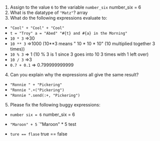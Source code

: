 1. Assign to the value `6` to the variable `number_six`
number_six = 6
2. What is the datatype of `"Matz"`?
array
3. What do the following expressions evaluate to:
  * `"Cool" + "Cool" + "Cool"`
  * `t = "Troy"
    a = "Abed"
    "#{t} and #{a} in the Morning"`
  * `10 * 3`
  =>30
  * `10 ** 3`
  =>1000
  (10**3 means " 10 * 10 * 10" (10 multiplied together 3 times))
  * `10 % 3`
  => 1 (10 % 3 is 1 since 3 goes into 10 3 times with 1 left over)
  * `10 / 3`
  =>3
  * `0.7 + 0.1`
  => 0.799999999999
4. Can you explain why the expressions all give the same result?
  * `"Ronnie " + "Pickering"`
  * `"Ronnie ".+("Pickering")`
  * `"Ronnie ".send(:+, "Pickering")`
5. Please fix the following buggy expressions:
  * `number six = 6`
  number_six = 6

  * `"Maroon" + 5`
   `"Maroon" * 5
   test

  * `ture == flase`
  true == false